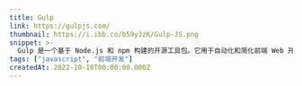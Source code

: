 ```yaml
---
title: Gulp
link: https://gulpjs.com/
thumbnail: https://i.ibb.co/b59yJzK/Gulp-JS.png
snippet: >-
  Gulp 是一个基于 Node.js 和 npm 构建的开源工具包。它用于自动化和简化前端 Web 开发中的重复性任务。
tags: ["javascript", "前端开发"]
createdAt: 2022-10-10T00:00:00.000Z
---
```

